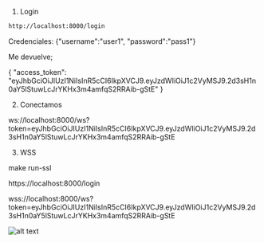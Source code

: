 1. Login

```bash
http://localhost:8000/login
```

Credenciales: {"username":"user1", "password":"pass1"}

Me devuelve;

{
    "access_token": "eyJhbGciOiJIUzI1NiIsInR5cCI6IkpXVCJ9.eyJzdWIiOiJ1c2VyMSJ9.2d3sH1n0aY5lStuwLcJrYKHx3m4amfqS2RRAib-gStE"
}

2. Conectamos

ws://localhost:8000/ws?token=eyJhbGciOiJIUzI1NiIsInR5cCI6IkpXVCJ9.eyJzdWIiOiJ1c2VyMSJ9.2d3sH1n0aY5lStuwLcJrYKHx3m4amfqS2RRAib-gStE


3. WSS

make run-ssl

https://localhost:8000/login

wss://localhost:8000/ws?token=eyJhbGciOiJIUzI1NiIsInR5cCI6IkpXVCJ9.eyJzdWIiOiJ1c2VyMSJ9.2d3sH1n0aY5lStuwLcJrYKHx3m4amfqS2RRAib-gStE

![alt text](image.png)